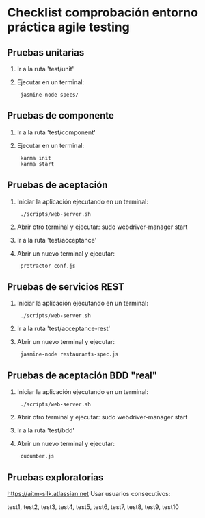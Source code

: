 # Checklist comprobación entorno práctica agile testing

## Pruebas unitarias

1. Ir a la ruta 'test/unit'
2. Ejecutar en un terminal:

		jasmine-node specs/

## Pruebas de componente

1. Ir a la ruta 'test/component'
2. Ejecutar en un terminal:

		karma init
		karma start

## Pruebas de aceptación

1. Iniciar la aplicación ejecutando en un terminal:

		./scripts/web-server.sh

2. Abrir otro terminal y ejecutar:
		sudo webdriver-manager start
		
3. Ir a la ruta 'test/acceptance'
4. Abrir un nuevo terminal y ejecutar:

		protractor conf.js



## Pruebas de servicios REST


1. Iniciar la aplicación ejecutando en un terminal:

		./scripts/web-server.sh

2. Ir a la ruta 'test/acceptance-rest'
3. Abrir un nuevo terminal y ejecutar:

		jasmine-node restaurants-spec.js

## Pruebas de aceptación BDD "real"


1. Iniciar la aplicación ejecutando en un terminal:

		./scripts/web-server.sh

2. Abrir otro terminal y ejecutar:
		sudo webdriver-manager start
		
3. Ir a la ruta 'test/bdd'
4. Abrir un nuevo terminal y ejecutar:

		cucumber.js

## Pruebas exploratorias

https://aitm-silk.atlassian.net
Usar usuarios consecutivos:

test1, test2, test3, test4, test5, test6, test7, test8, test9, test10
